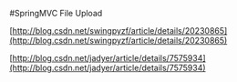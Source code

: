 #SpringMVC File Upload

[http://blog.csdn.net/swingpyzf/article/details/20230865](http://blog.csdn.net/swingpyzf/article/details/20230865)

[http://blog.csdn.net/jadyer/article/details/7575934](http://blog.csdn.net/jadyer/article/details/7575934)